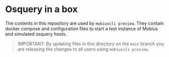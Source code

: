 # Osquery in a box

The contents in this repository are used by `mobiuscli preview`.
They contain docker compose and configuration files to start a test instance of Mobius and simulated osquery hosts.

> IMPORTANT: By updating files in this directory on the `main` branch you are releasing the changes to all users using `mobiuscli preview`.
